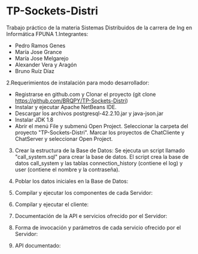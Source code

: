 # TP-Sockets-Distri
Trabajo práctico de la materia Sistemas Distribuidos de la carrera de Ing en Informática FPUNA
1.Integrantes:
- Pedro Ramos Genes
- María Jose Grance
- María Jose Melgarejo
- Alexander Vera y Aragón
- Bruno Ruíz Díaz

2.Requerimientos de instalación para modo desarrollador: 
- Registrarse en github.com y Clonar el proyecto (git clone https://github.com/BRQPY/TP-Sockets-Distri)
- Instalar y ejecutar Apache NetBeans IDE.
- Descargar los archivos postgresql-42.2.10.jar y java-json.jar
- Instalar JDK 1.8 
- Abrir el menú File y submenú Open Project. Seleccionar la carpeta del proyecto "TP-Sockets-Distri". Marcar los proyectos de ChatCliente y ChatServer y seleccionar Open Project.

3. Crear la estructura de la Base de Datos: Se ejecuta un script llamado "call_system.sql" para crear la base de datos. El script crea la base de datos call_system y las tablas connection_history (contiene el log) y user (contiene el nombre y la contraseña).

4. Poblar los datos iniciales en la Base de Datos:

5. Compilar y ejecutar los componentes de cada Servidor:

6. Compilar y ejecutar el cliente:

7. Documentación de la API e servicios ofrecido por el Servidor:

8. Forma de invocación y parámetros de cada servicio ofrecido por el Servidor:

9. API documentado:
